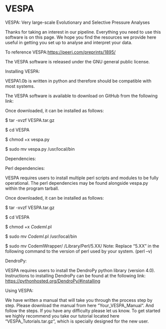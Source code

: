 # VESPA
VESPA: Very large-scale Evolutionary and Selective Pressure Analyses

Thanks for taking an interest in our pipeline. Everything you need to use this software is on this page. 
We hope you find the resources we provide here useful in getting you set up to analyse and interpret your data.

To reference VESPA:https://peerj.com/preprints/1895/

The VESPA software is released under the GNU general public license.


Installing VESPA:

VESPA1.0b is written in python and therefore should be compatible with most systems.

The VESPA software is available to download on GitHub from the following link:

Once downloaded, it can be installed as follows:

$ tar -xvzf VESPA.tar.gz

$ cd VESPA

$ chmod +x vespa.py

$ sudo mv vespa.py /usr/local/bin


Dependencies:

Perl dependencies:

VESPA requires users to install multiple perl scripts and modules to be fully operational. 
The perl dependencies may be found alongside vespa.py within the program tarball. 

Once downloaded, it can be installed as follows:

$ tar -xvzf VESPA.tar.gz

$ cd VESPA

$ chmod +x *Codeml*.pl

$ sudo mv *Codeml*.pl /usr/local/bin


$ sudo mv CodemlWrapper/ /Library/Perl/5.XX/
Note: Replace “5.XX” in the following command to the version of perl used by your system. (perl –v)

DendroPy: 

VESPA requires users to install the DendroPy python library (version 4.0). 
Instructions to installing DendroPy can be found at the following link: https://pythonhosted.org/DendroPy/#installing

 

Using VESPA:

We have written a manual that will take you through the process step by step. 
Please download the manual from here “Your_VESPA_Manual“. And follow the steps. 
If you have any difficulty please let us know. To get started we highly recommend 
you take our tutorial located here “VESPA_Tutorials.tar.gz“, which is specially
designed for the new user.
